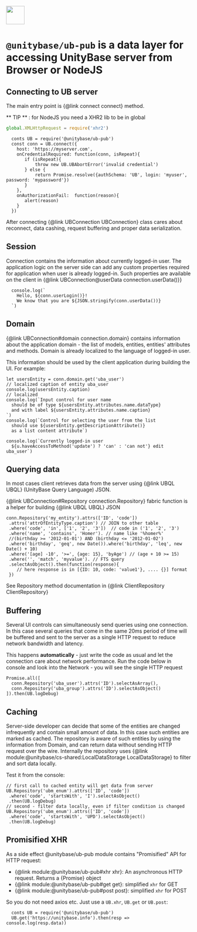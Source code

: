 <a href="https://unitybase.info/"> <img src="https://unitybase.info/favicon.ico" height="50"/></a>

# `@unitybase/ub-pub` is a data layer for accessing UnityBase server from Browser or NodeJS

## Connecting to UB server
The main entry point is {@link connect connect} method.

** TIP ** : for NodeJS you need a XHR2 lib to be in global
```javascript
global.XMLHttpRequest = require('xhr2')
```

```
  conts UB = require('@unitybase/ub-pub')
  const conn = UB.connect({
    host: 'https://myserver.com',
    onCredentialRequired: function(conn, isRepeat){
       if (isRepeat){
           throw new UB.UBAbortError('invalid credential')
       } else {
           return Promise.resolve({authSchema: 'UB', login: 'myuser', password: 'mypassword'})
       }
    },
    onAuthorizationFail:  function(reason){
       alert(reason)
    }
  })
```

After connecting {@link UBConnection UBConnection} class cares about reconnect, data cashing,
request buffering and proper data serialization.

## Session

Connection contains the information about currently logged-in user.
The application logic on the server side can add any custom properties
required for application when user is already logged-in.
Such properties are available on the client in {@link UBConnection@userData connection.userData()}}

```
  console.log(`
    Hello, ${conn.userLogin()}!
    We know that you are ${JSON.stringify(conn.userData())}
  `)
```

## Domain
{@link UBConnection#domain connection.domain} contains information about the
application domain - the list of models, entities, entities' attributes and methods.
Domain is already localized to the language of logged-in user.

This information should be used by the client application during building the UI.
For example:

```
let usersEntity = conn.domain.get('uba_user')
// localized caption of entity uba_user
console.log(usersEntity.caption)
// localized
console.log(`Input control for user name
  should be of type ${usersEntity.attributes.name.dataType}
  and with label ${usersEntity.attributes.name.caption}
`)
console.log(`Control for selecting the user from the list
  should use ${usersEntity.getDescriptionAttribute()}
  as a list content attribute`)

console.log(`Currently logged-in user
  ${u.haveAccessToMethod('update') ? 'can' : 'can not'} edit uba_user`)
```

## Querying data

In most cases client retrieves data from the server using {@link UBQL UBQL} (UnityBase Query Language) JSON.

{@link UBConnection#Repository connection.Repository} fabric function is a helper
for building {@link UBQL UBQL} JSON

```
conn.Repository('my_entity').attrs(['ID', 'code'])
 .attrs('attrOfEntityType.caption') // JOIN to other table
 .where('code', 'in', ['1', '2', '3'])  // code in ('1', '2', '3')
 .where('name', 'contains', 'Homer'). // name like '%homer%'
 //(birthday >= '2012-01-01') AND (birthday <= '2012-01-02')
 .where('birthday', 'geq', new Date()).where('birthday', 'leq', new Date() + 10)
 .where('[age] -10', '>=', {age: 15}, 'byAge') // (age + 10 >= 15)
 .where('', 'match', 'myvalue'). // FTS query
 .selectAsObject().then(function(response){
    // here response is in [{ID: 10, code: 'value1'}, .... {}] format
 })
```

See Repository method documentation in {@link ClientRepository ClientRepository}

## Buffering

Several UI controls can simultaneously send queries using one connection.
In this case several queries that come in the same 20ms period of time will
be buffered and sent to the server as a single HTTP request to reduce
network bandwidth and latency.

This happens **automatically** - just write the code as usual and let the connection
care about network performance. Run the code below in console and look into the Network -
you will see the single HTTP request

```
Promise.all([
  conn.Repository('uba_user').attrs('ID').selectAsArray(),
  conn.Repository('uba_group').attrs('ID').selectAsObject()
]).then(UB.logDebug)
```

## Caching
Server-side developer can decide that some of the entities are changed infrequently and
 contain small amount of data. In this case such entities are marked as cached.
The repository is aware of such entities by using the information from Domain, and can return data
without sending HTTP request over the wire. Internally the repository uses
{@link module:@unitybase/cs-shared:LocalDataStorage LocalDataStorage} to filter and sort data locally.

Test it from the console:
```
// first call to cached entity will get data from server
UB.Repository('ubm_enum').attrs(['ID', 'code'])
 .where('code', 'startsWith', 'I').selectAsObject()
 .then(UB.logDebug)
// second - filter data locally, even if filter condition is changed
UB.Repository('ubm_enum').attrs(['ID', 'code'])
 .where('code', 'startsWith', 'UPD').selectAsObject()
 .then(UB.logDebug)
```

## Promisified XHR
As a side effect @unitybase/ub-pub module contains "Promisified" API for HTTP request:
 - {@link module:@unitybase/ub-pub#xhr xhr}: An asynchronous HTTP request. Returns a {Promise} object
 - {@link module:@unitybase/ub-pub#get get}: simplified `xhr` for GET
 - {@link module:@unitybase/ub-pub#post post}: simplified `xhr` for POST

So you do not need axios etc. Just use a `UB.xhr`, `UB.get` or `UB.post`:

```
  conts UB = require('@unitybase/ub-pub')
  UB.get('https://unitybase.info').then(resp => console.log(resp.data))
```